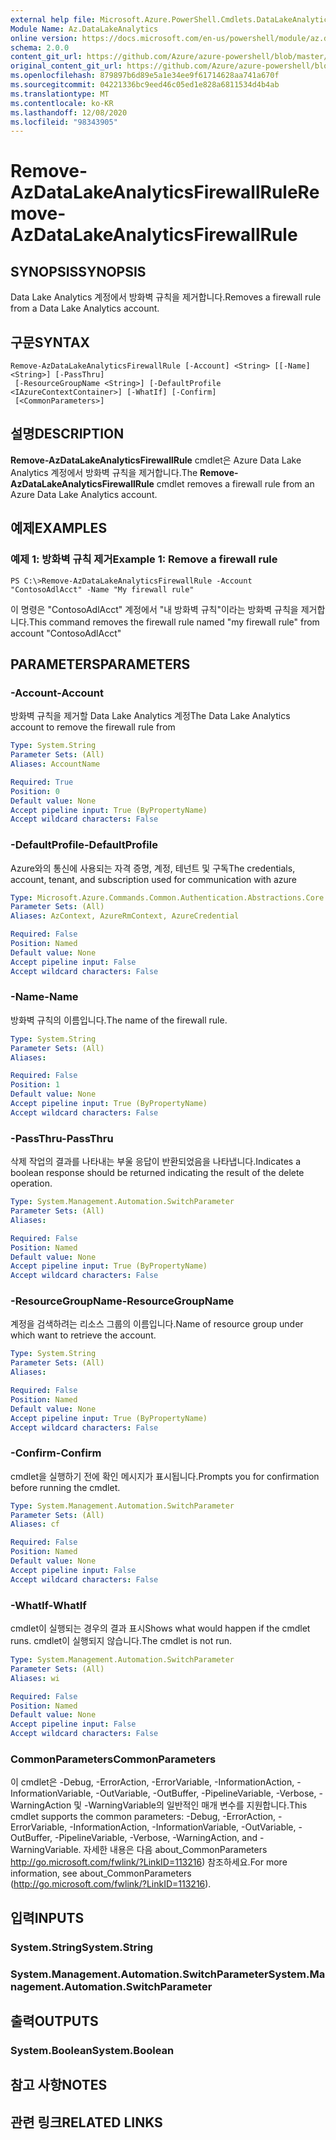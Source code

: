 ```yaml
---
external help file: Microsoft.Azure.PowerShell.Cmdlets.DataLakeAnalytics.dll-Help.xml
Module Name: Az.DataLakeAnalytics
online version: https://docs.microsoft.com/en-us/powershell/module/az.datalakeanalytics/remove-azdatalakeanalyticsfirewallrule
schema: 2.0.0
content_git_url: https://github.com/Azure/azure-powershell/blob/master/src/DataLakeAnalytics/DataLakeAnalytics/help/Remove-AzDataLakeAnalyticsFirewallRule.md
original_content_git_url: https://github.com/Azure/azure-powershell/blob/master/src/DataLakeAnalytics/DataLakeAnalytics/help/Remove-AzDataLakeAnalyticsFirewallRule.md
ms.openlocfilehash: 879897b6d89e5a1e34ee9f61714628aa741a670f
ms.sourcegitcommit: 04221336bc9eed46c05ed1e828a6811534d4b4ab
ms.translationtype: MT
ms.contentlocale: ko-KR
ms.lasthandoff: 12/08/2020
ms.locfileid: "98343905"
---
```

# <span data-ttu-id="2c8e7-101">Remove-AzDataLakeAnalyticsFirewallRule</span><span class="sxs-lookup"><span data-stu-id="2c8e7-101">Remove-AzDataLakeAnalyticsFirewallRule</span></span>

## <span data-ttu-id="2c8e7-102">SYNOPSIS</span><span class="sxs-lookup"><span data-stu-id="2c8e7-102">SYNOPSIS</span></span>
<span data-ttu-id="2c8e7-103">Data Lake Analytics 계정에서 방화벽 규칙을 제거합니다.</span><span class="sxs-lookup"><span data-stu-id="2c8e7-103">Removes a firewall rule from a Data Lake Analytics account.</span></span>

## <span data-ttu-id="2c8e7-104">구문</span><span class="sxs-lookup"><span data-stu-id="2c8e7-104">SYNTAX</span></span>

```
Remove-AzDataLakeAnalyticsFirewallRule [-Account] <String> [[-Name] <String>] [-PassThru]
 [-ResourceGroupName <String>] [-DefaultProfile <IAzureContextContainer>] [-WhatIf] [-Confirm]
 [<CommonParameters>]
```

## <span data-ttu-id="2c8e7-105">설명</span><span class="sxs-lookup"><span data-stu-id="2c8e7-105">DESCRIPTION</span></span>
<span data-ttu-id="2c8e7-106">**Remove-AzDataLakeAnalyticsFirewallRule** cmdlet은 Azure Data Lake Analytics 계정에서 방화벽 규칙을 제거합니다.</span><span class="sxs-lookup"><span data-stu-id="2c8e7-106">The **Remove-AzDataLakeAnalyticsFirewallRule** cmdlet removes a firewall rule from an Azure Data Lake Analytics account.</span></span>

## <span data-ttu-id="2c8e7-107">예제</span><span class="sxs-lookup"><span data-stu-id="2c8e7-107">EXAMPLES</span></span>

### <span data-ttu-id="2c8e7-108">예제 1: 방화벽 규칙 제거</span><span class="sxs-lookup"><span data-stu-id="2c8e7-108">Example 1: Remove a firewall rule</span></span>
```
PS C:\>Remove-AzDataLakeAnalyticsFirewallRule -Account "ContosoAdlAcct" -Name "My firewall rule"
```

<span data-ttu-id="2c8e7-109">이 명령은 "ContosoAdlAcct" 계정에서 "내 방화벽 규칙"이라는 방화벽 규칙을 제거합니다.</span><span class="sxs-lookup"><span data-stu-id="2c8e7-109">This command removes the firewall rule named "my firewall rule" from account "ContosoAdlAcct"</span></span>

## <span data-ttu-id="2c8e7-110">PARAMETERS</span><span class="sxs-lookup"><span data-stu-id="2c8e7-110">PARAMETERS</span></span>

### <span data-ttu-id="2c8e7-111">-Account</span><span class="sxs-lookup"><span data-stu-id="2c8e7-111">-Account</span></span>
<span data-ttu-id="2c8e7-112">방화벽 규칙을 제거할 Data Lake Analytics 계정</span><span class="sxs-lookup"><span data-stu-id="2c8e7-112">The Data Lake Analytics account to remove the firewall rule from</span></span>

```yaml
Type: System.String
Parameter Sets: (All)
Aliases: AccountName

Required: True
Position: 0
Default value: None
Accept pipeline input: True (ByPropertyName)
Accept wildcard characters: False
```

### <span data-ttu-id="2c8e7-113">-DefaultProfile</span><span class="sxs-lookup"><span data-stu-id="2c8e7-113">-DefaultProfile</span></span>
<span data-ttu-id="2c8e7-114">Azure와의 통신에 사용되는 자격 증명, 계정, 테넌트 및 구독</span><span class="sxs-lookup"><span data-stu-id="2c8e7-114">The credentials, account, tenant, and subscription used for communication with azure</span></span>

```yaml
Type: Microsoft.Azure.Commands.Common.Authentication.Abstractions.Core.IAzureContextContainer
Parameter Sets: (All)
Aliases: AzContext, AzureRmContext, AzureCredential

Required: False
Position: Named
Default value: None
Accept pipeline input: False
Accept wildcard characters: False
```

### <span data-ttu-id="2c8e7-115">-Name</span><span class="sxs-lookup"><span data-stu-id="2c8e7-115">-Name</span></span>
<span data-ttu-id="2c8e7-116">방화벽 규칙의 이름입니다.</span><span class="sxs-lookup"><span data-stu-id="2c8e7-116">The name of the firewall rule.</span></span>

```yaml
Type: System.String
Parameter Sets: (All)
Aliases:

Required: False
Position: 1
Default value: None
Accept pipeline input: True (ByPropertyName)
Accept wildcard characters: False
```

### <span data-ttu-id="2c8e7-117">-PassThru</span><span class="sxs-lookup"><span data-stu-id="2c8e7-117">-PassThru</span></span>
<span data-ttu-id="2c8e7-118">삭제 작업의 결과를 나타내는 부울 응답이 반환되었음을 나타냅니다.</span><span class="sxs-lookup"><span data-stu-id="2c8e7-118">Indicates a boolean response should be returned indicating the result of the delete operation.</span></span>

```yaml
Type: System.Management.Automation.SwitchParameter
Parameter Sets: (All)
Aliases:

Required: False
Position: Named
Default value: None
Accept pipeline input: True (ByPropertyName)
Accept wildcard characters: False
```

### <span data-ttu-id="2c8e7-119">-ResourceGroupName</span><span class="sxs-lookup"><span data-stu-id="2c8e7-119">-ResourceGroupName</span></span>
<span data-ttu-id="2c8e7-120">계정을 검색하려는 리소스 그룹의 이름입니다.</span><span class="sxs-lookup"><span data-stu-id="2c8e7-120">Name of resource group under which want to retrieve the account.</span></span>

```yaml
Type: System.String
Parameter Sets: (All)
Aliases:

Required: False
Position: Named
Default value: None
Accept pipeline input: True (ByPropertyName)
Accept wildcard characters: False
```

### <span data-ttu-id="2c8e7-121">-Confirm</span><span class="sxs-lookup"><span data-stu-id="2c8e7-121">-Confirm</span></span>
<span data-ttu-id="2c8e7-122">cmdlet을 실행하기 전에 확인 메시지가 표시됩니다.</span><span class="sxs-lookup"><span data-stu-id="2c8e7-122">Prompts you for confirmation before running the cmdlet.</span></span>

```yaml
Type: System.Management.Automation.SwitchParameter
Parameter Sets: (All)
Aliases: cf

Required: False
Position: Named
Default value: None
Accept pipeline input: False
Accept wildcard characters: False
```

### <span data-ttu-id="2c8e7-123">-WhatIf</span><span class="sxs-lookup"><span data-stu-id="2c8e7-123">-WhatIf</span></span>
<span data-ttu-id="2c8e7-124">cmdlet이 실행되는 경우의 결과 표시</span><span class="sxs-lookup"><span data-stu-id="2c8e7-124">Shows what would happen if the cmdlet runs.</span></span>
<span data-ttu-id="2c8e7-125">cmdlet이 실행되지 않습니다.</span><span class="sxs-lookup"><span data-stu-id="2c8e7-125">The cmdlet is not run.</span></span>

```yaml
Type: System.Management.Automation.SwitchParameter
Parameter Sets: (All)
Aliases: wi

Required: False
Position: Named
Default value: None
Accept pipeline input: False
Accept wildcard characters: False
```

### <span data-ttu-id="2c8e7-126">CommonParameters</span><span class="sxs-lookup"><span data-stu-id="2c8e7-126">CommonParameters</span></span>
<span data-ttu-id="2c8e7-127">이 cmdlet은 -Debug, -ErrorAction, -ErrorVariable, -InformationAction, -InformationVariable, -OutVariable, -OutBuffer, -PipelineVariable, -Verbose, -WarningAction 및 -WarningVariable의 일반적인 매개 변수를 지원합니다.</span><span class="sxs-lookup"><span data-stu-id="2c8e7-127">This cmdlet supports the common parameters: -Debug, -ErrorAction, -ErrorVariable, -InformationAction, -InformationVariable, -OutVariable, -OutBuffer, -PipelineVariable, -Verbose, -WarningAction, and -WarningVariable.</span></span> <span data-ttu-id="2c8e7-128">자세한 내용은 다음 about_CommonParameters http://go.microsoft.com/fwlink/?LinkID=113216) 참조하세요.</span><span class="sxs-lookup"><span data-stu-id="2c8e7-128">For more information, see about_CommonParameters (http://go.microsoft.com/fwlink/?LinkID=113216).</span></span>

## <span data-ttu-id="2c8e7-129">입력</span><span class="sxs-lookup"><span data-stu-id="2c8e7-129">INPUTS</span></span>

### <span data-ttu-id="2c8e7-130">System.String</span><span class="sxs-lookup"><span data-stu-id="2c8e7-130">System.String</span></span>

### <span data-ttu-id="2c8e7-131">System.Management.Automation.SwitchParameter</span><span class="sxs-lookup"><span data-stu-id="2c8e7-131">System.Management.Automation.SwitchParameter</span></span>

## <span data-ttu-id="2c8e7-132">출력</span><span class="sxs-lookup"><span data-stu-id="2c8e7-132">OUTPUTS</span></span>

### <span data-ttu-id="2c8e7-133">System.Boolean</span><span class="sxs-lookup"><span data-stu-id="2c8e7-133">System.Boolean</span></span>

## <span data-ttu-id="2c8e7-134">참고 사항</span><span class="sxs-lookup"><span data-stu-id="2c8e7-134">NOTES</span></span>

## <span data-ttu-id="2c8e7-135">관련 링크</span><span class="sxs-lookup"><span data-stu-id="2c8e7-135">RELATED LINKS</span></span>
